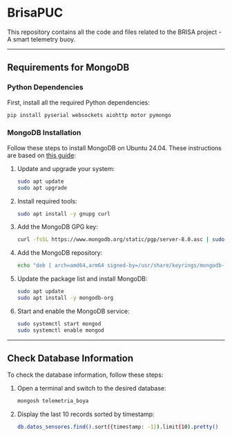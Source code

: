 # BrisaPUC

This repository contains all the code and files related to the BRISA project - A smart telemetry buoy.

---

## Requirements for MongoDB

### Python Dependencies
First, install all the required Python dependencies:

```bash
pip install pyserial websockets aiohttp motor pymongo
```

### MongoDB Installation
Follow these steps to install MongoDB on Ubuntu 24.04. These instructions are based on [this guide](https://www.cherryservers.com/blog/install-mongodb-ubuntu-2404):

1. Update and upgrade your system:
    ```bash
    sudo apt update
    sudo apt upgrade
    ```

2. Install required tools:
    ```bash
    sudo apt install -y gnupg curl
    ```

3. Add the MongoDB GPG key:
    ```bash
    curl -fsSL https://www.mongodb.org/static/pgp/server-8.0.asc | sudo gpg -o /usr/share/keyrings/mongodb-server-8.0.gpg --dearmor
    ```

4. Add the MongoDB repository:
    ```bash
    echo "deb [ arch=amd64,arm64 signed-by=/usr/share/keyrings/mongodb-server-8.0.gpg ] https://repo.mongodb.org/apt/ubuntu noble/mongodb-org/8.0 multiverse" | sudo tee /etc/apt/sources.list.d/mongodb-org-8.0.list
    ```

5. Update the package list and install MongoDB:
    ```bash
    sudo apt update
    sudo apt install -y mongodb-org
    ```

6. Start and enable the MongoDB service:
    ```bash
    sudo systemctl start mongod
    sudo systemctl enable mongod
    ```

---

## Check Database Information

To check the database information, follow these steps:

1. Open a terminal and switch to the desired database:
    ```bash
    mongosh telemetria_boya
    ```

2. Display the last 10 records sorted by timestamp:
    ```bash
    db.datos_sensores.find().sort({timestamp: -1}).limit(10).pretty()
    ```
